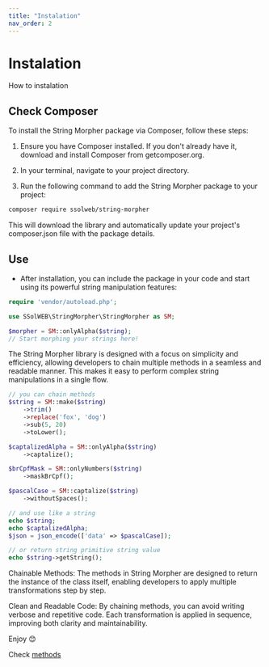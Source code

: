 ```yaml
---
title: "Instalation"
nav_order: 2
---
```


# Instalation

How to instalation

## Check Composer
To install the String Morpher package via Composer, follow these steps:

1. Ensure you have Composer installed. If you don't already have it, download and install Composer from getcomposer.org.

1. In your terminal, navigate to your project directory.

1. Run the following command to add the String Morpher package to your project:

```bash
composer require ssolweb/string-morpher
```

This will download the library and automatically update your project's composer.json file with the package details.

## Use
- After installation, you can include the package in your code and start using its powerful string manipulation features:

```php
require 'vendor/autoload.php';

use SSolWEB\StringMorpher\StringMorpher as SM;

$morpher = SM::onlyAlpha($string);
// Start morphing your strings here!
```

The String Morpher library is designed with a focus on simplicity and efficiency, allowing developers to chain multiple methods in a seamless and readable manner. This makes it easy to perform complex string manipulations in a single flow.

```php
// you can chain methods
$string = SM::make($string)
    ->trim()
    ->replace('fox', 'dog')
    ->sub(5, 20)
    ->toLower();

$captalizedAlpha = SM::onlyAlpha($string)
    ->captalize();

$brCpfMask = SM::onlyNumbers($string)
    ->maskBrCpf();

$pascalCase = SM::captalize($string)
    ->withoutSpaces();

// and use like a string
echo $string;
echo $captalizedAlpha;
$json = json_encode(['data' => $pascalCase]);

// or return string primitive string value
echo $string->getString();
```
Chainable Methods: The methods in String Morpher are designed to return the instance of the class itself, enabling developers to apply multiple transformations step by step.

Clean and Readable Code: By chaining methods, you can avoid writing verbose and repetitive code. Each transformation is applied in sequence, improving both clarity and maintainability.

Enjoy 😊

Check [methods](/string-morpher/docs/methods/)